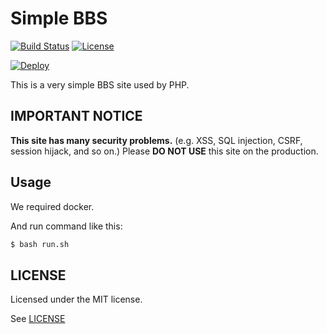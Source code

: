 # Simple BBS
[![Build Status](https://img.shields.io/travis/jtwp470/simple-bbs.svg?style=flat-square)](https://travis-ci.org/jtwp470/simple-bbs)
[![License](http://img.shields.io/badge/license-MIT-blue.svg?style=flat-square)](./LICENSE)

[![Deploy](https://www.herokucdn.com/deploy/button.png)](https://heroku.com/deploy)

This is a very simple BBS site used by PHP.

## IMPORTANT NOTICE
**This site has many security problems.** (e.g. XSS, SQL injection, CSRF, session hijack, and so on.)
Please **DO NOT USE** this site on the production.

## Usage
We required docker.

And run command like this:

``` bash
$ bash run.sh
```

## LICENSE
Licensed under the MIT license.

See [LICENSE](./LICENSE)
